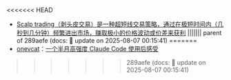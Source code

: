 <<<<<<< HEAD
- [Scalp trading（剥头皮交易）是一种超短线交易策略，通过在极短时间内（几秒到几分钟）频繁进出市场，赚取极小的价格波动或价差来获利](https://x.com/yourquantguy/status/1952268897995882713)
||||||| parent of 289aefe (docs: 📝 update on 2025-08-07 00:15:41)
=======
- [onevcat](https://x.com/onevcat)：[一个半月高强度 Claude Code 使用后感受](https://onevcat.com/2025/08/claude-code/)
>>>>>>> 289aefe (docs: 📝 update on 2025-08-07 00:15:41)
